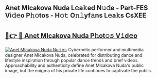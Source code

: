 ## Anet Mlcakova Nuda L𝚎a𝚔ed N𝚞𝚍e - Part-FES Vi𝚍𝚎o P𝚑𝚘tos - H𝚘𝚝 O𝚗𝚕yf𝚊ns L𝚎a𝚔s CsXEE

# <h2><a href="http://kf9iiu.oniu.top/?m=Anet+Mlcakova+Nuda">🔗👉 🔴 Anet Mlcakova Nuda P𝚑ot𝚘𝚜 V𝚒d𝚎o</a></h2>

[![Anet Mlcakova Nuda Nu𝚍e𝚜](https://i.imgur.com/0qMVB7G.gif)](http://kf9iiu.oniu.top/?m=Anet+Mlcakova+Nuda)
Cybernetic performer and multimedia designer Anet Mlcakova Nuda, celebrated for distributing dance and lifestyle inspiration through popular dance trends and brief videos. Approachability and authenticity define Anet Mlcakova Nuda's public image, but the enigma of his private life continues to captivate the public.  
